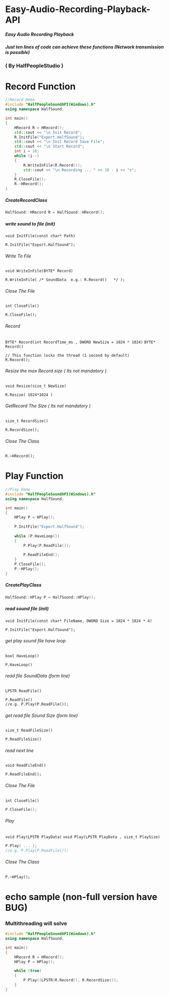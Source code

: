 # Easy-Audio-Recording-Playback-API
##### Easy Audio Recording Playback
##### Just ten lines of code   can achieve these functions (Network transmission is possible)
### ( By HalfPeopleStudio )

# Record  Function
```cpp
//Record Demo
#include "HalfPeopleSoundAPI(Windows).h"
using namespace HalfSound;

int main()
{
	HRecord R = HRecord();
	std::cout << "\n Init Record";
	R.InitFile("Export.HalfSound");
	std::cout << "\n Init Record Save File";
	std::cout << "\n Start Record";
	int i = 10;
	while (i--)
	{
		R.WriteInFile(R.Record());
		std::cout << "\n Recording ... " << 10 - i << "s";
	}
	R.CloseFile();
	R.~HRecord();
}
```
##### CreateRecordClass
```cpp
HalfSound::HRecord R = HalfSound::HRecord();
```
##### write sound to file (init)
`void InitFile(const char* Path)`
```
R.InitFile("Export.HalfSound");
```
###### Write To File
`void WriteInFile(BYTE* Record)`
```
R.WriteInFile( /* SoundData  e.g.: R.Record()   */ );
```
###### Close The File
`int CloseFile()`
```
R.CloseFile();
```
###### Record

`BYTE* Record(int RecordTime_ms , DWORD NewSize = 1024 * 1024)`
`BYTE* Record()`
```
// This function locks the thread (1 second by default)
R.Record();
```
###### Resize the max Record size ( Its not mandatory )
`void Resize(size_t NewSize)`
```
R.Resize( 1024*1024 )
```
###### GetRecord The Size ( Its not mandatory )
`size_t RecordSize()`
```
R.RecordSize();
```
###### Close The Class
```	
R.~HRecord();
```
# Play Function
```cpp
//Play Demo
#include "HalfPeopleSoundAPI(Windows).h"
using namespace HalfSound;

int main()
{
	HPlay P = HPlay();
	
	P.InitFile("Export.HalfSound");
	
	while (P.HaveLoop())
	{
		P.Play(P.ReadFile());
	
		P.ReadFileEnd();
	}
	P.CloseFile();
	P.~HPlay();
}
```
##### CreatePlayClass
```cpp
HalfSound::HPlay P = HalfSound::HPlay();
```
##### read sound file (init)
`void InitFile(const char* FileName, DWORD Size = 1024 * 1024 * 4)`
```
P.InitFile("Export.HalfSound");
```
###### get play sound file have loop
`bool HaveLoop()`
```
P.HaveLoop()
```
###### read file SoundData (form line)
`LPSTR ReadFile()`
```
P.ReadFile()
//e.g. P.Play(P.ReadFile());
```
###### get read file Sound Size (form line)
`size_t ReadFileSize()`
``` 
P.ReadFileSize()
```
###### read next line
`void ReadFileEnd()`
```
P.ReadFileEnd();
```
###### Close The File
`int CloseFile()`
```cpp
P.CloseFile();
```
###### Play

`void Play(LPSTR PlayData)`
`void Play(LPSTR PlayData , size_t PlaySize)`
```cpp
P.Play( ... );
//e.g. P.Play(P.ReadFile());
```
###### Close The Class
```
P.~HPlay();
```
# echo sample (non-full version  have BUG)
### Multithreading will solve
```cpp
#include "HalfPeopleSoundAPI(Windows).h"
using namespace HalfSound;

int main()
{
	HRecord R = HRecord();
	HPlay P = HPlay();

	while (true)
	{
		P.Play((LPSTR)R.Record(), R.RecordSize());
	}
}
```
